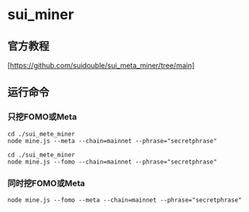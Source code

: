 # sui_miner
## 官方教程
[https://github.com/suidouble/sui_meta_miner/tree/main]
## 运行命令
### 只挖FOMO或Meta
```
cd ./sui_mete_miner
node mine.js --meta --chain=mainnet --phrase="secretphrase"
```
```
cd ./sui_mete_miner
node mine.js --fomo --chain=mainnet --phrase="secretphrase"
```
### 同时挖FOMO或Meta
```
node mine.js --fomo --meta --chain=mainnet --phrase="secretphrase"
```
